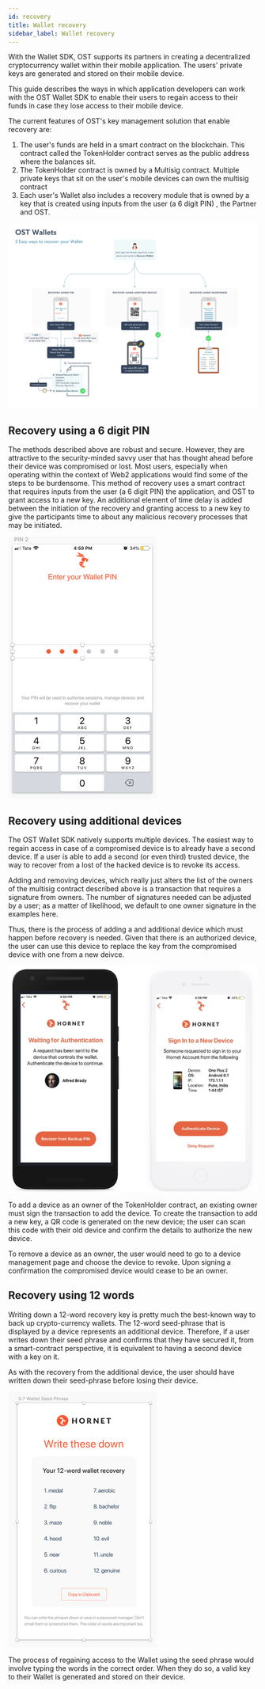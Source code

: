 ```yaml
---
id: recovery
title: Wallet recovery
sidebar_label: Wallet recovery
---
```


With the Wallet SDK, OST supports its partners in creating a decentralized cryptocurrency wallet within their mobile application. The users' private keys are generated and stored on their mobile device.

This guide describes the ways in which application developers can work with the OST Wallet SDK to enable their users to regain access to their funds in case they lose access to their mobile device. 

The current features of OST's key management solution that enable recovery are:
 
1. The user's funds are held in a smart contract on the blockchain. This contract called the TokenHolder contract serves as the public address where the balances sit. 
2. The TokenHolder contract is owned by a Multisig contract. Multiple private keys that sit on the user's mobile devices can own the multisig contract
3. Each user's Wallet also includes a recovery module that is owned by a key that is created using inputs from the user (a 6 digit PIN) , the Partner and OST. 


![ost-wallet-story](/kit/docs/assets/ost-wallet-story.jpg)


## Recovery using a 6 digit PIN

The methods described above are robust and secure. However, they are attractive to the security-minded savvy user that has thought ahead before their device was compromised or lost. Most users, especially when operating within the context of Web2 applications would find some of the steps to be burdensome. This method of recovery uses a smart contract that requires inputs from the user (a 6 digit PIN) the application, and OST to grant access to a new key. An additional element of time delay is added between the initiation of the recovery and granting access to a new key to give the participants time to about any malicious recovery processes that may be initiated. 

![recovery-pin](/kit/docs/assets/recovery-pin-small.png)

## Recovery using additional devices 

The OST Wallet SDK natively supports multiple devices. The easiest way to regain access in case of a compromised device is to already have a second device. If a user is able to add a second (or even third) trusted device, the way to recover from a lost of the hacked device is to revoke its access. 

Adding and removing devices, which really just alters the list of the owners of the multisig contract described above is a transaction that requires a signature from owners. The number of signatures needed can be adjusted by a user; as a matter of likelihood, we default to one owner signature in the examples here.

Thus, there is the process of adding a and additional device which must happen before recovery is needed. Given that there is an authorized device, the user can use this device to replace the key from the compromised device with one from a new deivce. 


![recovery-using-additional-device](/kit/docs/assets/recovery-using-additional-device.png)


To add a device as an owner of the TokenHolder contract, an existing owner must sign the transaction to add the device. To create the transaction to add a new key, a  QR code is generated on the new device; the user can scan this code with their old device and confirm the details to authorize the new device. 


To remove a device as an owner, the user would need to go to a device management page and choose the device to revoke. Upon signing a confirmation the compromised device would cease to be an owner. 


## Recovery using 12 words 
Writing down a 12-word recovery key is pretty much the best-known way to back up crypto-currency wallets. The 12-word seed-phrase that is displayed by a device represents an additional device. Therefore, if a user writes down their seed phrase and confirms that they have secured it, from a smart-contract perspective, it is equivalent to having a second device with a key on it.

As with the recovery from the additional device, the user should have written down their seed-phrase before losing their device.

![recovery-12-words](/kit/docs/assets/recovery-12-words-small.png)


The process of regaining access to the Wallet using the seed phrase would involve typing the words in the correct order. When they do so, a valid key to their Wallet is generated and stored on their device. 